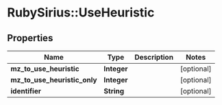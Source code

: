 # RubySirius::UseHeuristic

## Properties
Name | Type | Description | Notes
------------ | ------------- | ------------- | -------------
**mz_to_use_heuristic** | **Integer** |  | [optional] 
**mz_to_use_heuristic_only** | **Integer** |  | [optional] 
**identifier** | **String** |  | [optional] 

